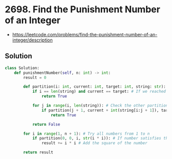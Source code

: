 # 2698. Find the Punishment Number of an Integer

- https://leetcode.com/problems/find-the-punishment-number-of-an-integer/description

## Solution

```py
class Solution:
    def punishmentNumber(self, n: int) -> int:
        result = 0

        def partition(i: int, current: int, target: int, string: str):
            if i == len(string) and current == target: # If we reached the end of the string, and it is valid
                return True

            for j in range(i, len(string)): # Check the other partitions
                if partition(j + 1, current + int(string[i:j + 1]), target, string):
                    return True

            return False

        for i in range(1, n + 1): # Try all numbers from 1 to n
            if partition(0, 0, i, str(i * i)): # If number satisfies the condition
                result += i * i # Add the square of the number

        return result
```